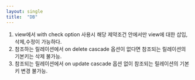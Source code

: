 ```yaml
---
layout: single
title:  "DB"
---
```


1. view에서 with check option 사용시 해당 제약조건 안에서만 view에 대한 삽입,삭제,수정이 가능하다.
2. 참조하는 릴레이션에서 on delete cascade 옵션이 없다면 참조되는 릴레이션의 기본키는 삭제 불가능.
3. 참조되는 릴레이션에서 on update cascade 옵션 없이 참조되는 릴레이션의 기본키 변경 불가능.
